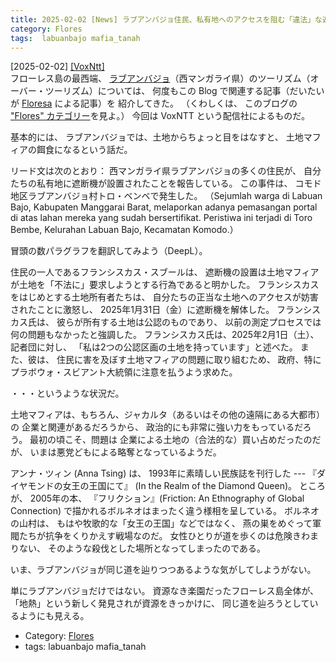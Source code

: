```yaml
---
title: 2025-02-02 [News] ラブアンバジョ住民、私有地へのアクセスを阻む「違法」な遮断機を解体 (Warga Labuan Bajo Bongkar Portal ‘Ilegal’ yang Halangi Akses Tanah Bersertifikat) ---ラブアンバジョの土地マフィアの暗躍はすごいことになっている
category: Flores
tags:  labuanbajo mafia_tanah
---
```


[2025-02-02] [[VoxNtt]](https://voxntt.com/2025/02/01/warga-labuan-bajo-bongkar-portal-ilegal-yang-halangi-akses-tanah-bersertifikat/100147/?utm_source=pocket_saves)  
 フローレス島の最西端、
[ラブアンバジョ](https://en.wikipedia.org/wiki/Labuan_Bajo)（西マンガライ県）のツーリズム（オーバー・ツーリズム）については、
何度もこの Blog で関連する記事（だいたいが
[Floresa](https://floresa.co/) による記事）を
紹介してきた。
（くわしくは、
このブログの ["Flores" カテゴリー](http://www.merapano.net/~satoshi/private/diary/cat_flores.html)を見よ。）
今回は VoxNTT という配信社によるものだ。

 基本的には、
ラブアンバジョでは、土地からちょっと目をはなすと、
土地マフィアの餌食になるという話だ。

 リード文は次のとおり：
西マンガライ県ラブアンバジョの多くの住民が、
自分たちの私有地に遮断機が設置されたことを報告している。
この事件は、
コモド地区ラブアンバジョ村トロ・ベンベで発生した。
（Sejumlah warga di Labuan Bajo,
Kabupaten Manggarai Barat,
melaporkan adanya pemasangan portal di atas lahan mereka yang sudah bersertifikat.
Peristiwa ini terjadi di Toro Bembe,
Kelurahan Labuan Bajo, Kecamatan Komodo.）

 冒頭の数パラグラフを翻訳してみよう（DeepL）。

 住民の一人であるフランシスカス・スブールは、
遮断機の設置は土地マフィアが土地を「不法に」要求しようとする行為であると明かした。
フランシスカスをはじめとする土地所有者たちは、
自分たちの正当な土地へのアクセスが妨害されたことに激怒し、
2025年1月31日（金）に遮断機を解体した。
フランシスカス氏は、
彼らが所有する土地は公認のものであり、
以前の測定プロセスでは何の問題もなかったと強調した。
フランシスカス氏は、2025年2月1日（土）、
記者団に対し、
「私は2つの公認区画の土地を持っています」と述べた。
また、彼は、
住民に害を及ぼす土地マフィアの問題に取り組むため、
政府、特にプラボウォ・スビアント大統領に注意を払うよう求めた。

 ・・・というような状況だ。

 土地マフィアは、もちろん、ジャカルタ（あるいはその他の遠隔にある大都市）の
企業と関連があるだろうから、
政治的にも非常に強い力をもっているだろう。
最初の頃こそ、問題は
企業による土地の（合法的な）買い占めだったのだが、
いまは悪党どもによる略奪となっているようだ。

 アンナ・ツィン (Anna Tsing) は、
1993年に素晴しい民族誌を刊行した ---
『ダイヤモンドの女王の王国にて』 (In the Realm of the Diamond Queen)。
ところが、
2005年の本、
『フリクション』(Friction: An Ethnography of Global Connection)
で描かれるボルネオはまったく違う様相を呈している。
ボルネオの山村は、
もはや牧歌的な「女王の王国」などではなく、
燕の巣をめぐって軍閥たちが抗争をくりかえす戦場なのだ。
女性ひとりが道を歩くのは危険きわまりない、
そのような殺伐とした場所となってしまったのである。

 いま、ラブアンバジョが同じ道を辿りつつあるような気がしてしようがない。

 単にラブアンバジョだけではない。
資源なき楽園だったフローレス島全体が、
「地熱」という新しく発見されが資源をきっかけに、
同じ道を辿ろうとしているようにも見える。

- Category: [Flores](https://merapano.github.io/categories.html#Flores)
- tags:  labuanbajo mafia_tanah

